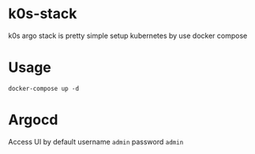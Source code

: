 # k0s-stack
k0s argo stack is pretty simple setup kubernetes by use docker compose

# Usage
```
docker-compose up -d
```

# Argocd 

Access UI  by default  username ```admin``` password ```admin```



